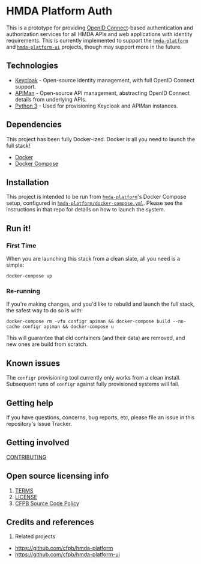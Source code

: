 # HMDA Platform Auth

This is a prototype for providing [OpenID Connect](http://openid.net/connect/)-based
authentication and authorization services for all HMDA APIs and web applications 
with identity requirements.  This is currently implemented to support the 
[`hmda-platform`](https://github.com/cfpb/hmda-platform) and 
[`hmda-platform-ui`](https://github.com/cfpb/hmda-platform-ui) projects,
though may support more in the future.

## Technologies

* [Keycloak](http://www.keycloak.org/) - Open-source identity management, with full OpenID Connect support.
* [APIMan](http://www.apiman.io/latest/) - Open-source API management, abstracting OpenID Connect details from underlying APIs.
* [Python 3](https://docs.python.org/3/) - Used for provisioning Keycloak and APIMan instances.

## Dependencies

This project has been fully Docker-ized.  Docker is all you need to launch the full stack!

* [Docker](https://www.docker.com/)
* [Docker Compose](https://docs.docker.com/compose/)

## Installation

This project is intended to be run from [`hmda-platform`](https://github.com/cfpb/hmda-platform)'s
Docker Compose setup, configured in [`hmda-platform/docker-compose.yml`](https://github.com/cfpb/hmda-platform/blob/master/docker-compose.yml).
Please see the instructions in that repo for details on how to launch the system.

## Run it!

### First Time

When you are launching this stack from a clean slate, all you need is a simple:

```
docker-compose up
```

### Re-running

If you're making changes, and you'd like to rebuild and launch the full stack, 
the safest way to do so is with:

```
docker-compose rm -vfa configr apiman && docker-compose build --no-cache configr apiman && docker-compose u
```

This will guarantee that old containers (and their data) are removed, and new ones are build from scratch.

## Known issues

The `configr` provisioning tool currently only works from a clean install.  Subsequent runs of `configr` against fully provisioned
systems will fail.

## Getting help

If you have questions, concerns, bug reports, etc, please file an issue in this repository's Issue Tracker.

## Getting involved

[CONTRIBUTING](CONTRIBUTING.md)

## Open source licensing info
1. [TERMS](TERMS.md)
2. [LICENSE](LICENSE)
3. [CFPB Source Code Policy](https://github.com/cfpb/source-code-policy/)

## Credits and references

1. Related projects
  - https://github.com/cfpb/hmda-platform
  - https://github.com/cfpb/hmda-platform-ui 

